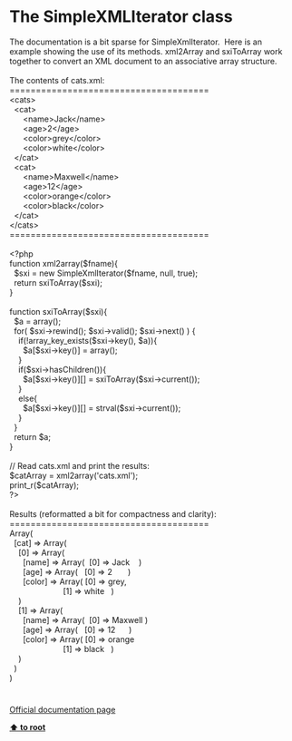 # The SimpleXMLIterator class




<div class="phpcode"><span class="html">
The documentation is a bit sparse for SimpleXmlIterator.&#xA0; Here is an example showing the use of its methods. xml2Array and sxiToArray work together to convert an XML document to an associative array structure.<br><br>The contents of cats.xml:<br>======================================<br>&lt;cats&gt;<br>&#xA0; &lt;cat&gt;<br>&#xA0; &#xA0; &#xA0; &lt;name&gt;Jack&lt;/name&gt;<br>&#xA0; &#xA0; &#xA0; &lt;age&gt;2&lt;/age&gt;<br>&#xA0; &#xA0; &#xA0; &lt;color&gt;grey&lt;/color&gt;<br>&#xA0; &#xA0; &#xA0; &lt;color&gt;white&lt;/color&gt;<br>&#xA0; &lt;/cat&gt;<br>&#xA0; &lt;cat&gt;<br>&#xA0; &#xA0; &#xA0; &lt;name&gt;Maxwell&lt;/name&gt;<br>&#xA0; &#xA0; &#xA0; &lt;age&gt;12&lt;/age&gt;<br>&#xA0; &#xA0; &#xA0; &lt;color&gt;orange&lt;/color&gt;<br>&#xA0; &#xA0; &#xA0; &lt;color&gt;black&lt;/color&gt;<br>&#xA0; &lt;/cat&gt;<br>&lt;/cats&gt;<br>======================================<br><br><span class="default">&lt;?php<br></span><span class="keyword">function </span><span class="default">xml2array</span><span class="keyword">(</span><span class="default">$fname</span><span class="keyword">){<br>&#xA0; </span><span class="default">$sxi </span><span class="keyword">= new </span><span class="default">SimpleXmlIterator</span><span class="keyword">(</span><span class="default">$fname</span><span class="keyword">, </span><span class="default">null</span><span class="keyword">, </span><span class="default">true</span><span class="keyword">);<br>&#xA0; return </span><span class="default">sxiToArray</span><span class="keyword">(</span><span class="default">$sxi</span><span class="keyword">);<br>}<br><br>function </span><span class="default">sxiToArray</span><span class="keyword">(</span><span class="default">$sxi</span><span class="keyword">){<br>&#xA0; </span><span class="default">$a </span><span class="keyword">= array();<br>&#xA0; for( </span><span class="default">$sxi</span><span class="keyword">-&gt;</span><span class="default">rewind</span><span class="keyword">(); </span><span class="default">$sxi</span><span class="keyword">-&gt;</span><span class="default">valid</span><span class="keyword">(); </span><span class="default">$sxi</span><span class="keyword">-&gt;</span><span class="default">next</span><span class="keyword">() ) {<br>&#xA0; &#xA0; if(!</span><span class="default">array_key_exists</span><span class="keyword">(</span><span class="default">$sxi</span><span class="keyword">-&gt;</span><span class="default">key</span><span class="keyword">(), </span><span class="default">$a</span><span class="keyword">)){<br>&#xA0; &#xA0; &#xA0; </span><span class="default">$a</span><span class="keyword">[</span><span class="default">$sxi</span><span class="keyword">-&gt;</span><span class="default">key</span><span class="keyword">()] = array();<br>&#xA0; &#xA0; }<br>&#xA0; &#xA0; if(</span><span class="default">$sxi</span><span class="keyword">-&gt;</span><span class="default">hasChildren</span><span class="keyword">()){<br>&#xA0; &#xA0; &#xA0; </span><span class="default">$a</span><span class="keyword">[</span><span class="default">$sxi</span><span class="keyword">-&gt;</span><span class="default">key</span><span class="keyword">()][] = </span><span class="default">sxiToArray</span><span class="keyword">(</span><span class="default">$sxi</span><span class="keyword">-&gt;</span><span class="default">current</span><span class="keyword">());<br>&#xA0; &#xA0; }<br>&#xA0; &#xA0; else{<br>&#xA0; &#xA0; &#xA0; </span><span class="default">$a</span><span class="keyword">[</span><span class="default">$sxi</span><span class="keyword">-&gt;</span><span class="default">key</span><span class="keyword">()][] = </span><span class="default">strval</span><span class="keyword">(</span><span class="default">$sxi</span><span class="keyword">-&gt;</span><span class="default">current</span><span class="keyword">());<br>&#xA0; &#xA0; }<br>&#xA0; }<br>&#xA0; return </span><span class="default">$a</span><span class="keyword">;<br>}<br><br></span><span class="comment">// Read cats.xml and print the results:<br></span><span class="default">$catArray </span><span class="keyword">= </span><span class="default">xml2array</span><span class="keyword">(</span><span class="string">&apos;cats.xml&apos;</span><span class="keyword">);<br></span><span class="default">print_r</span><span class="keyword">(</span><span class="default">$catArray</span><span class="keyword">);<br></span><span class="default">?&gt;<br></span><br>Results (reformatted a bit for compactness and clarity):<br>======================================<br>Array(<br>&#xA0; [cat] =&gt; Array(<br>&#xA0; &#xA0; [0] =&gt; Array(<br>&#xA0; &#xA0; &#xA0; [name] =&gt; Array(&#xA0; [0] =&gt; Jack&#xA0; &#xA0; )<br>&#xA0; &#xA0; &#xA0; [age] =&gt; Array(&#xA0;&#xA0; [0] =&gt; 2&#xA0; &#xA0; &#xA0;&#xA0; )<br>&#xA0; &#xA0; &#xA0; [color] =&gt; Array( [0] =&gt; grey,<br>&#xA0; &#xA0; &#xA0; &#xA0; &#xA0; &#xA0; &#xA0; &#xA0; &#xA0; &#xA0; &#xA0; &#xA0; [1] =&gt; white&#xA0;&#xA0; )<br>&#xA0; &#xA0; )<br>&#xA0; &#xA0; [1] =&gt; Array(<br>&#xA0; &#xA0; &#xA0; [name] =&gt; Array(&#xA0; [0] =&gt; Maxwell )<br>&#xA0; &#xA0; &#xA0; [age] =&gt; Array(&#xA0;&#xA0; [0] =&gt; 12&#xA0; &#xA0; &#xA0; )<br>&#xA0; &#xA0; &#xA0; [color] =&gt; Array( [0] =&gt; orange<br>&#xA0; &#xA0; &#xA0; &#xA0; &#xA0; &#xA0; &#xA0; &#xA0; &#xA0; &#xA0; &#xA0; &#xA0; [1] =&gt; black&#xA0;&#xA0; )<br>&#xA0; &#xA0; )<br>&#xA0; )<br>)</span>
</div>
  

#

[Official documentation page](https://www.php.net/manual/en/class.simplexmliterator.php)

**[⬆ to root](/)**